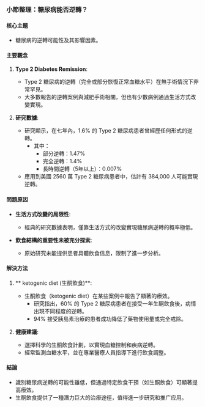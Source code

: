 ### 小節整理：糖尿病能否逆轉？

#### 核心主題
- 糖尿病的逆轉可能性及其影響因素。

#### 主要觀念
1. **Type 2 Diabetes Remission**:
   - Type 2 糖尿病的逆轉（完全或部分恢復正常血糖水平）在無手術情況下非常罕見。
   - 大多數報告的逆轉案例與減肥手術相關，但也有少數病例通過生活方式改變實現。

2. **研究數據**:
   - 研究顯示，在七年內，1.6% 的 Type 2 糖尿病患者曾經歷任何形式的逆轉。
     - 其中：
       - 部分逆轉：1.47%
       - 完全逆轉：1.4%
       - 長時間逆轉（5年以上）：0.007%
   - 應用到美國 2560 萬 Type 2 糖尿病患者中，估計有 384,000 人可能實現逆轉。

#### 問題原因
- **生活方式改變的局限性**:
  - 經典的研究數據表明，僅靠生活方式的改變實現糖尿病逆轉的概率極低。
  
- **飲食結構的重要性未被充分探索**:
  - 原始研究未能提供患者具體飲食信息，限制了進一步分析。

#### 解決方法
1. ** ketogenic diet (生酮飲食)**:
   - 生酮飲食（ketogenic diet）在某些案例中報告了顯著的療效。
     - 研究指出，60% 的 Type 2 糖尿病患者在接受一年生酮飲食後，病情出現不同程度的逆轉。
     - 94% 接受胰島素治療的患者成功降低了藥物使用量或完全戒除。

2. **健康建議**:
   - 選擇科學的生酮飲食計劃，以實現血糖控制和疾病逆轉。
   - 經常監測血糖水平，並在專業醫療人員指導下進行飲食調整。

#### 結論
- 識別糖尿病逆轉的可能性雖低，但通過特定飲食干預（如生酮飲食）可顯著提高療效。
- 生酮飲食提供了一種潛力巨大的治療途徑，值得進一步研究和推广应用。